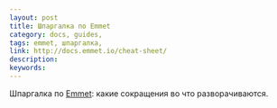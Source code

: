 ```yaml
---
layout: post
title: Шпаргалка по Emmet
category: docs, guides, 
tags: emmet, шпаргалка, 
link: http://docs.emmet.io/cheat-sheet/
description: 
keywords: 
---
```


<p>Шпаргалка по <a href="/search/id38">Emmet</a>: какие сокращения во что разворачиваются.</p>
